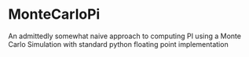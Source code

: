 # MonteCarloPi
An admittedly somewhat naive approach to computing PI using a Monte Carlo Simulation with standard python floating point implementation
